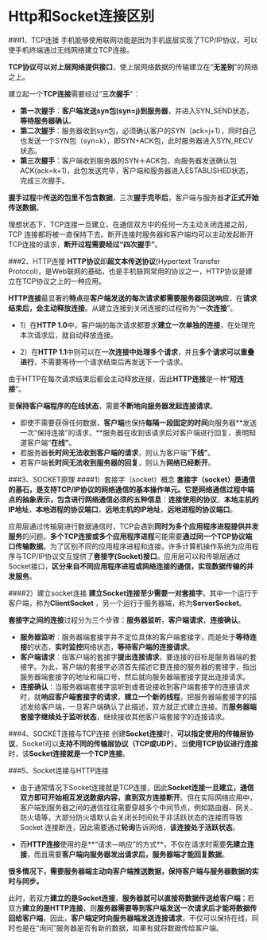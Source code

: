Http和Socket连接区别
=========

###1、TCP连接
手机能够使用联网功能是因为手机底层实现了TCP/IP协议，可以使手机终端通过无线网络建立TCP连接。

**TCP协议可以对上层网络提供接口**，使上层网络数据的传输建立在“**无差别**”的网络之上。

建立起一个**TCP连接**需要经过“**三次握手**”：
- **第一次握手**：**客户端发送syn包(syn=j)到服务器**，并进入SYN_SEND状态，**等待服务器确认**。
- **第二次握手**：服务器收到syn包，必须确认客户的SYN（ack=j+1），同时自己也发送一个SYN包（syn=k），即SYN+ACK包，此时服务器进入SYN_RECV状态。
- **第三次握手**：客户端收到服务器的SYN＋ACK包，向服务器发送确认包ACK(ack=k+1)，此包发送完毕，客户端和服务器进入ESTABLISHED状态，完成三次握手。

**握手过程**中**传送的包里不包含数据**，三次**握手完毕后**，客户端与服务器**才正式开始传送数据**。

理想状态下，TCP连接一旦建立，在通信双方中的任何一方主动关闭连接之前，TCP 连接都将被一直保持下去。断开连接时服务器和客户端均可以主动发起断开TCP连接的请求，**断开过程需要经过“四次握手”**。

###2、HTTP连接
**HTTP协议**即**超文本传送协议**(Hypertext Transfer Protocol)，是Web联网的基础，也是手机联网常用的协议之一，HTTP协议是建立在TCP协议之上的一种应用。

**HTTP连接**最显著的**特点**是**客户端发送的每次请求都需要服务器回送响应**，在**请求结束后，会主动释放连接**。从建立连接到关闭连接的过程称为“**一次连接**”。

- 1）在**HTTP 1.0**中，客户端的每次请求都要求**建立一次单独的连接**，在处理完本次请求后，就自动释放连接。

- 2）在**HTTP 1.1**中则可以在**一次连接中处理多个请求**，并且**多个请求可以重叠进行**，不需要等待一个请求结束后再发送下一个请求。

由于HTTP在每次请求结束后都会主动释放连接，因此**HTTP连接**是一种“**短连接**”。

要**保持客户端程序的在线状态**，需要**不断地向服务器发起连接请求**。
- 即使不需要获得任何数据，**客户端**也保持**每隔一段固定的时间**向服务器**发送一次“保持连接”的请求，**服务器在收到该请求后对客户端进行回复，表明知道客户端“**在线”**。
- 若服务器**长时间无法收到客户端的请求**，则认为客户端“**下线”**。
- 若客户端**长时间无法收到服务器的回复**，则认为**网络已经断开**。

###3、SOCKET原理
####1）套接字（socket）概念
**套接字（socket）**是通信的基石，是支持TCP/IP协议的网络通信的基本操作单元。它是网络通信过程中端点的抽象表示，包含进行网络通信必须的**五种信息**：**连接使用的协议**，**本地主机的IP地址**，**本地进程的协议端口**，**远地主机的IP地址**，**远地进程的协议端口**。

应用层通过传输层进行数据通信时，TCP会遇到**同时为多个应用程序进程提供并发服务**的问题。**多个TCP连接或多个应用程序进程**可能需要**通过同一个TCP协议端口传输数据**。为了区别不同的应用程序进程和连接，许多计算机操作系统为应用程序与TCP/IP协议交互提供了**套接字(Socket)接口**。应用层可以和传输层通过Socket接口，**区分来自不同应用程序进程或网络连接的通信，实现数据传输的并发服务**。

####2）建立socket连接
**建立Socket连接至少需要一对套接字**，其中一个运行于客户端，称为**ClientSocket** ，另一个运行于服务器端，称为**ServerSocket**。

**套接字之间的连接**过程分为三个步骤：**服务器监听**，**客户端请求**，**连接确认**。
- **服务器监听**：服务器端套接字并不定位具体的客户端套接字，而是处于**等待连接**的状态，**实时监控**网络状态，**等待客户端的连接请求**。
- **客户端请求**：指客户端的套接字**提出连接请求**，要连接的目标是服务器端的套接字。为此，客户端的套接字必须首先描述它要连接的服务器的套接字，指出服务器端套接字的地址和端口号，然后就向服务器端套接字提出连接请求。
- **连接确认**：当服务器端套接字监听到或者说接收到客户端套接字的连接请求时，就**响应客户端套接字的请求**，**建立一个新的线程**，把服务器端套接字的描述发给客户端，一旦客户端确认了此描述，双方就正式建立连接。而**服务器端套接字继续处于监听状态**，继续接收其他客户端套接字的连接请求。

###4、SOCKET连接与TCP连接
创建**Socket连接**时，**可以指定使用的传输层协议**，Socket可以**支持不同的传输层协议（TCP或UDP）**。当**使用TCP协议进行连接**时，该**Socket连接就是一个TCP连接**。

###5、Socket连接与HTTP连接
- 由于通常情况下Socket连接就是TCP连接，因此**Socket连接一旦建立，通信双方即可开始相互发送数据内容，直到双方连接断开**。但在实际网络应用中，客户端到服务器之间的通信往往需要穿越多个中间节点，例如路由器、网关、防火墙等，大部分防火墙默认会关闭长时间处于非活跃状态的连接而导致 Socket 连接断连，因此需要通过**轮询**告诉网络，**该连接处于活跃状态**。

- 而**HTTP连接**使用的是**“请求—响应”的方式**，不仅在请求时需要**先建立连接**，而且需要**客户端向服务器发出请求后，服务器端才能回复数据**。

**很多情况下，需要服务器端主动向客户端推送数据，保持客户端与服务器数据的实时与同步。**

此时，若双方**建立的是Socket连接**，**服务器就可以直接将数据传送给客户端**；若双方**建立的是HTTP连接**，则**服务器需要等到客户端发送一次请求后才能将数据传回给客户端**，因此，**客户端定时向服务器端发送连接请求**，不仅可以保持在线，同时也是在“询问”服务器是否有新的数据，如果有就将数据传给客户端。


